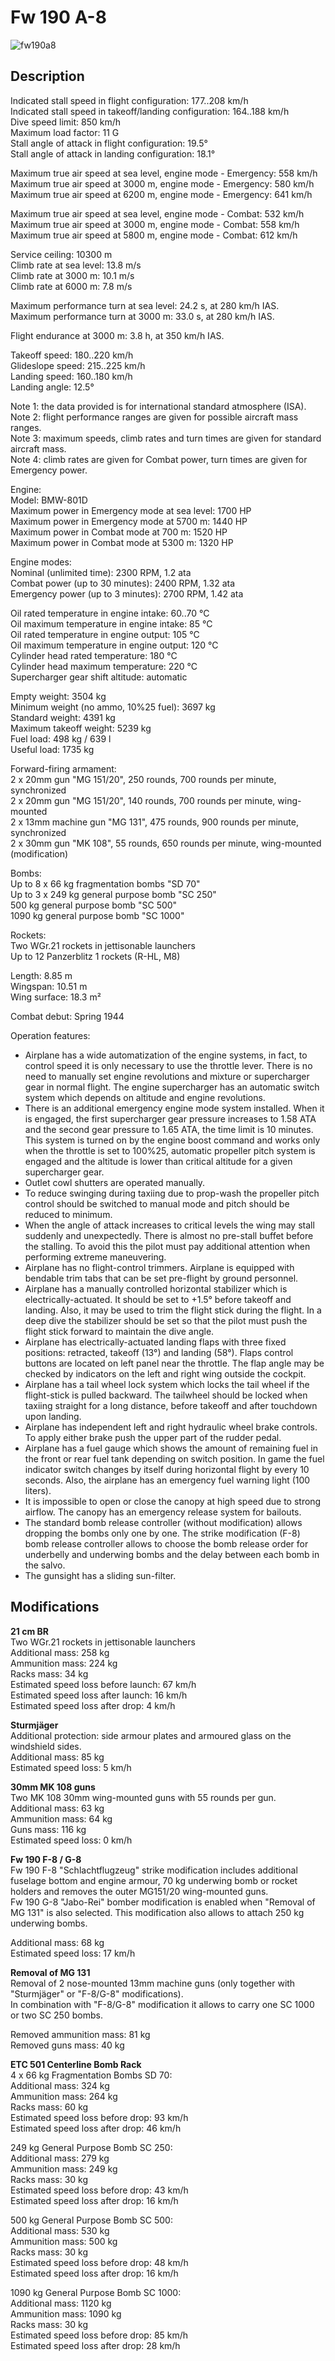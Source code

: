 # Fw 190 A-8

![fw190a8](../images/planes/fw190a8.png)

## Description

Indicated stall speed in flight configuration: 177..208 km/h  
Indicated stall speed in takeoff/landing configuration: 164..188 km/h  
Dive speed limit: 850 km/h  
Maximum load factor: 11 G  
Stall angle of attack in flight configuration: 19.5°  
Stall angle of attack in landing configuration: 18.1°  
  
Maximum true air speed at sea level, engine mode - Emergency: 558 km/h  
Maximum true air speed at 3000 m, engine mode - Emergency: 580 km/h  
Maximum true air speed at 6200 m, engine mode - Emergency: 641 km/h  
  
Maximum true air speed at sea level, engine mode - Combat: 532 km/h  
Maximum true air speed at 3000 m, engine mode - Combat: 558 km/h  
Maximum true air speed at 5800 m, engine mode - Combat: 612 km/h  
  
Service ceiling: 10300 m  
Climb rate at sea level: 13.8 m/s  
Climb rate at 3000 m: 10.1 m/s  
Climb rate at 6000 m: 7.8 m/s  
  
Maximum performance turn at sea level: 24.2 s, at 280 km/h IAS.  
Maximum performance turn at 3000 m: 33.0 s, at 280 km/h IAS.  
  
Flight endurance at 3000 m: 3.8 h, at 350 km/h IAS.  
  
Takeoff speed: 180..220 km/h  
Glideslope speed: 215..225 km/h  
Landing speed: 160..180 km/h  
Landing angle: 12.5°  
  
Note 1: the data provided is for international standard atmosphere (ISA).  
Note 2: flight performance ranges are given for possible aircraft mass ranges.  
Note 3: maximum speeds, climb rates and turn times are given for standard aircraft mass.  
Note 4: climb rates are given for Combat power, turn times are given for Emergency power.  
  
Engine:  
Model: BMW-801D  
Maximum power in Emergency mode at sea level: 1700 HP  
Maximum power in Emergency mode at 5700 m: 1440 HP  
Maximum power in Combat mode at 700 m: 1520 HP  
Maximum power in Combat mode at 5300 m: 1320 HP  
  
Engine modes:  
Nominal (unlimited time): 2300 RPM, 1.2 ata  
Combat power (up to 30 minutes): 2400 RPM, 1.32 ata  
Emergency power (up to 3 minutes): 2700 RPM, 1.42 ata  
  
Oil rated temperature in engine intake: 60..70 °C  
Oil maximum temperature in engine intake: 85 °C  
Oil rated temperature in engine output: 105 °C  
Oil maximum temperature in engine output: 120 °C  
Cylinder head rated temperature: 180 °C  
Cylinder head maximum temperature: 220 °C  
Supercharger gear shift altitude: automatic  
  
Empty weight: 3504 kg  
Minimum weight (no ammo, 10%25 fuel): 3697 kg  
Standard weight: 4391 kg  
Maximum takeoff weight: 5239 kg  
Fuel load: 498 kg / 639 l  
Useful load: 1735 kg  
  
Forward-firing armament:  
2 x 20mm gun "MG 151/20", 250 rounds, 700 rounds per minute, synchronized  
2 x 20mm gun "MG 151/20", 140 rounds, 700 rounds per minute, wing-mounted  
2 x 13mm machine gun "MG 131", 475 rounds, 900 rounds per minute, synchronized  
2 x 30mm gun "MK 108", 55 rounds, 650 rounds per minute, wing-mounted (modification)  
  
Bombs:  
Up to 8 x 66 kg fragmentation bombs "SD 70"  
Up to 3 x 249 kg general purpose bomb "SC 250"  
500 kg general purpose bomb "SC 500"  
1090 kg general purpose bomb "SC 1000"  
  
Rockets:  
Two WGr.21 rockets in jettisonable launchers  
Up to 12 Panzerblitz 1 rockets (R-HL, M8)  
  
Length: 8.85 m  
Wingspan: 10.51 m  
Wing surface: 18.3 m²  
  
Combat debut: Spring 1944  
  
Operation features:  
- Airplane has a wide automatization of the engine systems, in fact, to control speed it is only necessary to use the throttle lever. There is no need to manually set engine revolutions and mixture or supercharger gear in normal flight. The engine supercharger has an automatic switch system which depends on altitude and engine revolutions.  
- There is an additional emergency engine mode system installed. When it is engaged, the first supercharger gear pressure increases to 1.58 ATA and the second gear pressure to 1.65 ATA, the time limit is 10 minutes. This system is turned on by the engine boost command and works only when the throttle is set to 100%25, automatic propeller pitch system is engaged and the altitude is lower than critical altitude for a given supercharger gear.  
- Outlet cowl shutters are operated manually.  
- To reduce swinging during taxiing due to prop-wash the propeller pitch control should be switched to manual mode and pitch should be reduced to minimum.  
- When the angle of attack increases to critical levels the wing may stall suddenly and unexpectedly. There is almost no pre-stall buffet before the stalling. To avoid this the pilot must pay additional attention when performing extreme maneuvering.  
- Airplane has no flight-control trimmers. Airplane is equipped with bendable trim tabs that can be set pre-flight by ground personnel.  
- Airplane has a manually controlled horizontal stabilizer which is electrically-actuated. It should be set to +1.5° before takeoff and landing. Also, it may be used to trim the flight stick during the flight. In a deep dive the stabilizer should be set so that the pilot must push the flight stick forward to maintain the dive angle.  
- Airplane has electrically-actuated landing flaps with three fixed positions: retracted, takeoff (13°) and landing (58°). Flaps control buttons are located on left panel near the throttle. The flap angle may be checked by indicators on the left and right wing outside the cockpit.  
- Airplane has a tail wheel lock system which locks the tail wheel if the flight-stick is pulled backward. The tailwheel should be locked when taxiing straight for a long distance, before takeoff and after touchdown upon landing.  
- Airplane has independent left and right hydraulic wheel brake controls. To apply either brake push the upper part of the rudder pedal.  
- Airplane has a fuel gauge which shows the amount of remaining fuel in the front or rear fuel tank depending on switch position. In game the fuel indicator switch changes by itself during horizontal flight by every 10 seconds. Also, the airplane has an emergency fuel warning light (100 liters).  
- It is impossible to open or close the canopy at high speed due to strong airflow. The canopy has an emergency release system for bailouts.  
- The standard bomb release controller (without modification) allows dropping the bombs only one by one. The strike modification (F-8) bomb release controller allows to choose the bomb release order for underbelly and underwing bombs and the delay between each bomb in the salvo.  
- The gunsight has a sliding sun-filter.

## Modifications

**21 cm BR**  
Two WGr.21 rockets in jettisonable launchers  
Additional mass: 258 kg  
Ammunition mass: 224 kg  
Racks mass: 34 kg  
Estimated speed loss before launch: 67 km/h  
Estimated speed loss after launch: 16 km/h  
Estimated speed loss after drop: 4 km/h

**Sturmjäger**  
Additional protection: side armour plates and armoured glass on the windshield sides.  
Additional mass: 85 kg  
Estimated speed loss: 5 km/h

**30mm MK 108 guns**  
Two MK 108 30mm wing-mounted guns with 55 rounds per gun.  
Additional mass: 63 kg  
Ammunition mass: 64 kg  
Guns mass: 116 kg  
Estimated speed loss: 0 km/h

**Fw 190 F-8 / G-8**  
Fw 190 F-8 "Schlachtflugzeug" strike modification includes additional fuselage bottom and engine armour, 70 kg underwing bomb or rocket holders and removes the outer MG151/20 wing-mounted guns.  
Fw 190 G-8 "Jabo-Rei" bomber modification is enabled when "Removal of MG 131" is also selected. This modification also allows to attach 250 kg underwing bombs.  
  
Additional mass: 68 kg  
Estimated speed loss: 17 km/h

**Removal of MG 131**  
Removal of 2 nose-mounted 13mm machine guns (only together with "Sturmjäger" or "F-8/G-8" modifications).  
In combination with "F-8/G-8" modification it allows to carry one SC 1000 or two SC 250 bombs.  
  
Removed ammunition mass: 81 kg  
Removed guns mass: 40 kg

**ETC 501 Centerline Bomb Rack**  
4 x 66 kg Fragmentation Bombs SD 70:  
Additional mass: 324 kg  
Ammunition mass: 264 kg  
Racks mass: 60 kg  
Estimated speed loss before drop: 93 km/h  
Estimated speed loss after drop: 46 km/h  
  
249 kg General Purpose Bomb SC 250:  
Additional mass: 279 kg  
Ammunition mass: 249 kg  
Racks mass: 30 kg  
Estimated speed loss before drop: 43 km/h  
Estimated speed loss after drop: 16 km/h  
  
500 kg General Purpose Bomb SC 500:  
Additional mass: 530 kg  
Ammunition mass: 500 kg  
Racks mass: 30 kg  
Estimated speed loss before drop: 48 km/h  
Estimated speed loss after drop: 16 km/h  
  
1090 kg General Purpose Bomb SC 1000:  
Additional mass: 1120 kg  
Ammunition mass: 1090 kg  
Racks mass: 30 kg  
Estimated speed loss before drop: 85 km/h  
Estimated speed loss after drop: 28 km/h
